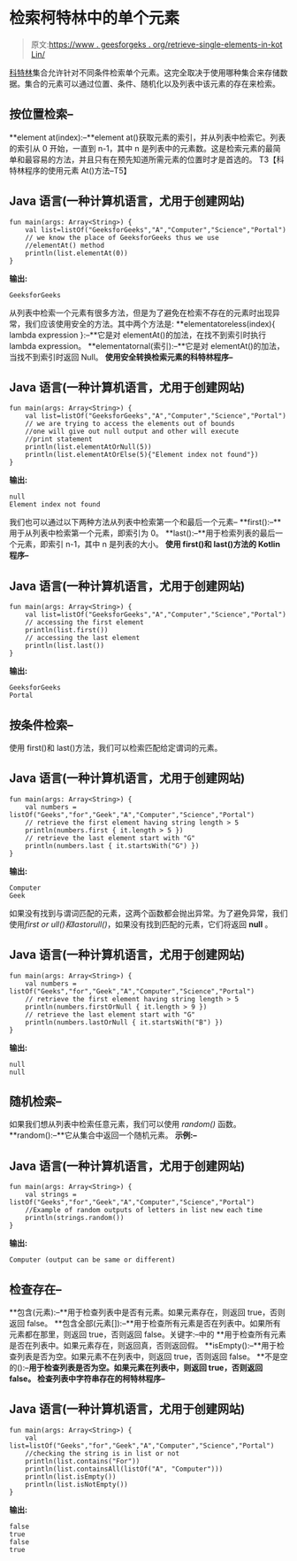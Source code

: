# 检索柯特林中的单个元素

> 原文:[https://www . geesforgeks . org/retrieve-single-elements-in-kot Lin/](https://www.geeksforgeeks.org/retrieve-single-elements-in-kotlin/)

[科特林](https://www.geeksforgeeks.org/introduction-to-kotlin/)集合允许针对不同条件检索单个元素。这完全取决于使用哪种集合来存储数据。集合的元素可以通过位置、条件、随机化以及列表中该元素的存在来检索。

## 按位置检索–

**element at(index):–**element at()获取元素的索引，并从列表中检索它。列表的索引从 0 开始，一直到 n-1，其中 n 是列表中的元素数。这是检索元素的最简单和最容易的方法，并且只有在预先知道所需元素的位置时才是首选的。
T3【科特林程序的使用元素 At()方法–T5】

## Java 语言(一种计算机语言，尤用于创建网站)

```
fun main(args: Array<String>) {
    val list=listOf("GeeksforGeeks","A","Computer","Science","Portal")
    // we know the place of GeeksforGeeks thus we use
    //elementAt() method
    println(list.elementAt(0))
}
```

**输出:**

```
GeeksforGeeks
```

从列表中检索一个元素有很多方法，但是为了避免在检索不存在的元素时出现异常，我们应该使用安全的方法。其中两个方法是:
**elementatoreless(index){ lambda expression }:–**它是对 elementAt()的加法，在找不到索引时执行 lambda expression。
**elementatornal(索引):–**它是对 elementAt()的加法，当找不到索引时返回 Null。
**使用安全转换检索元素的科特林程序–**

## Java 语言(一种计算机语言，尤用于创建网站)

```
fun main(args: Array<String>) {
    val list=listOf("GeeksforGeeks","A","Computer","Science","Portal")
    // we are trying to access the elements out of bounds
    //one will give out null output and other will execute
    //print statement
    println(list.elementAtOrNull(5))
    println(list.elementAtOrElse(5){"Element index not found"})
}
```

**输出:**

```
null
Element index not found
```

我们也可以通过以下两种方法从列表中检索第一个和最后一个元素–
**first():–**用于从列表中检索第一个元素，即索引为 0。
**last():–**用于检索列表的最后一个元素，即索引 n-1，其中 n 是列表的大小。
**使用 first()和 last()方法的 Kotlin 程序–**

## Java 语言(一种计算机语言，尤用于创建网站)

```
fun main(args: Array<String>) {
    val list=listOf("GeeksforGeeks","A","Computer","Science","Portal")
    // accessing the first element
    println(list.first())
    // accessing the last element
    println(list.last())
}
```

**输出:**

```
GeeksforGeeks
Portal
```

## 按条件检索–

使用 first()和 last()方法，我们可以检索匹配给定谓词的元素。

## Java 语言(一种计算机语言，尤用于创建网站)

```
fun main(args: Array<String>) {
    val numbers = listOf("Geeks","for","Geek","A","Computer","Science","Portal")
    // retrieve the first element having string length > 5
    println(numbers.first { it.length > 5 })
    // retrieve the last element start with "G"
    println(numbers.last { it.startsWith("G") })
}
```

**输出:**

```
Computer
Geek
```

如果没有找到与谓词匹配的元素，这两个函数都会抛出异常。为了避免异常，我们使用*first or ull()*和*lastorull()*，如果没有找到匹配的元素，它们将返回 **null** 。

## Java 语言(一种计算机语言，尤用于创建网站)

```
fun main(args: Array<String>) {
    val numbers = listOf("Geeks","for","Geek","A","Computer","Science","Portal")
    // retrieve the first element having string length > 5
    println(numbers.firstOrNull { it.length > 9 })
    // retrieve the last element start with "G"
    println(numbers.lastOrNull { it.startsWith("B") })
}
```

**输出:**

```
null
null
```

## 随机检索–

如果我们想从列表中检索任意元素，我们可以使用 *random()* 函数。
**random():–**它从集合中返回一个随机元素。
**示例:–**

## Java 语言(一种计算机语言，尤用于创建网站)

```
fun main(args: Array<String>) {
    val strings = listOf("Geeks","for","Geek","A","Computer","Science","Portal")
    //Example of random outputs of letters in list new each time
    println(strings.random())
}
```

**输出:**

```
Computer (output can be same or different)
```

## 检查存在–

**包含(元素):–**用于检查列表中是否有元素。如果元素存在，则返回 true，否则返回 false。
**包含全部(元素[]):–**用于检查所有元素是否在列表中。如果所有元素都在那里，则返回 true，否则返回 false。关键字:–中的
**用于检查所有元素是否在列表中。如果元素存在，则返回真，否则返回假。
**isEmpty():–**用于检查列表是否为空。如果元素不在列表中，则返回 true，否则返回 false。
**不是空的():–**用于检查列表是否为空。如果元素在列表中，则返回 true，否则返回 false。
**检查列表中字符串存在的柯特林程序–**** 

## Java 语言(一种计算机语言，尤用于创建网站)

```
fun main(args: Array<String>) {
    val list=listOf("Geeks","for","Geek","A","Computer","Science","Portal")
    //checking the string is in list or not
    println(list.contains("For"))
    println(list.containsAll(listOf("A", "Computer")))
    println(list.isEmpty())
    println(list.isNotEmpty())
}
```

**输出:**

```
false
true
false
true
```